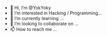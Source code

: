 - 👋 Hi, I’m @YokYoky
- 👀 I’m interested in Hacking / Programming...
- 🌱 I’m currently learning ...
- 💞️ I’m looking to collaborate on ...
- 📫 How to reach me ...

<!---
YokYoky/YokYoky is a ✨ special ✨ repository because its `README.md` (this file) appears on your GitHub profile.
You can click the Preview link to take a look at your changes.
--->
